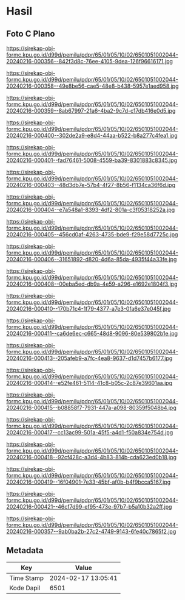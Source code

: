 # Hasil

## Foto C Plano

https://sirekap-obj-formc.kpu.go.id/d99d/pemilu/pdpr/65/01/05/10/02/6501051002044-20240216-000356--842f3d8c-76ee-4105-9dea-126f96616171.jpg

https://sirekap-obj-formc.kpu.go.id/d99d/pemilu/pdpr/65/01/05/10/02/6501051002044-20240216-000358--49e8be56-cae5-48e8-b438-5957e1aed958.jpg

https://sirekap-obj-formc.kpu.go.id/d99d/pemilu/pdpr/65/01/05/10/02/6501051002044-20240216-000359--8ab67997-21a6-4ba2-9c7d-c17db416e0d5.jpg

https://sirekap-obj-formc.kpu.go.id/d99d/pemilu/pdpr/65/01/05/10/02/6501051002044-20240216-000400--302de2a9-e8d4-44aa-b522-b8a277c4fea1.jpg

https://sirekap-obj-formc.kpu.go.id/d99d/pemilu/pdpr/65/01/05/10/02/6501051002044-20240216-000401--fad76461-5008-4559-ba39-8301883c8345.jpg

https://sirekap-obj-formc.kpu.go.id/d99d/pemilu/pdpr/65/01/05/10/02/6501051002044-20240216-000403--48d3db7e-57b4-4f27-8b56-f1134ca36f6d.jpg

https://sirekap-obj-formc.kpu.go.id/d99d/pemilu/pdpr/65/01/05/10/02/6501051002044-20240216-000404--e7a548a1-8393-4df2-801a-c3f05318252a.jpg

https://sirekap-obj-formc.kpu.go.id/d99d/pemilu/pdpr/65/01/05/10/02/6501051002044-20240216-000405--456cd0af-4263-4735-bde9-f29e58d7725c.jpg

https://sirekap-obj-formc.kpu.go.id/d99d/pemilu/pdpr/65/01/05/10/02/6501051002044-20240216-000406--31651892-d820-4d6a-85da-4935f44a33fe.jpg

https://sirekap-obj-formc.kpu.go.id/d99d/pemilu/pdpr/65/01/05/10/02/6501051002044-20240216-000408--00eba5ed-db9a-4e59-a296-e1692e1804f3.jpg

https://sirekap-obj-formc.kpu.go.id/d99d/pemilu/pdpr/65/01/05/10/02/6501051002044-20240216-000410--170b71c4-1f79-4377-a7e3-0fa6e37e045f.jpg

https://sirekap-obj-formc.kpu.go.id/d99d/pemilu/pdpr/65/01/05/10/02/6501051002044-20240216-000411--ca6de6ec-c665-48d8-9096-80e539802b1e.jpg

https://sirekap-obj-formc.kpu.go.id/d99d/pemilu/pdpr/65/01/05/10/02/6501051002044-20240216-000413--205afeb9-a7fc-4ea8-9637-d1d7457b6177.jpg

https://sirekap-obj-formc.kpu.go.id/d99d/pemilu/pdpr/65/01/05/10/02/6501051002044-20240216-000414--e52fe461-5114-41c8-b05c-2c87e39601aa.jpg

https://sirekap-obj-formc.kpu.go.id/d99d/pemilu/pdpr/65/01/05/10/02/6501051002044-20240216-000415--b08858f7-7931-447a-a098-80359f5048b4.jpg

https://sirekap-obj-formc.kpu.go.id/d99d/pemilu/pdpr/65/01/05/10/02/6501051002044-20240216-000417--cc13ac99-501a-45f5-a4d1-f50a834e754d.jpg

https://sirekap-obj-formc.kpu.go.id/d99d/pemilu/pdpr/65/01/05/10/02/6501051002044-20240216-000418--92cf428c-a3d4-4b83-814b-cda623ed0b18.jpg

https://sirekap-obj-formc.kpu.go.id/d99d/pemilu/pdpr/65/01/05/10/02/6501051002044-20240216-000419--16f04901-7e33-45bf-af0b-b4f9bcca5167.jpg

https://sirekap-obj-formc.kpu.go.id/d99d/pemilu/pdpr/65/01/05/10/02/6501051002044-20240216-000421--46cf7d99-ef95-473e-97b7-b5a10b32a2ff.jpg

https://sirekap-obj-formc.kpu.go.id/d99d/pemilu/pdpr/65/01/05/10/02/6501051002044-20240216-000357--9ab0ba2b-27c2-4749-9143-6fe40c7865f2.jpg


## Metadata

| Key        | Value               |
| ---------- | ------------------- |
| Time Stamp | 2024-02-17 13:05:41 |
| Kode Dapil | 6501                |



